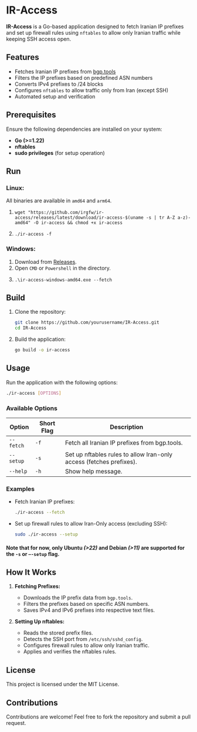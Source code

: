 # IR-Access

**IR-Access** is a Go-based application designed to fetch Iranian IP prefixes and set up firewall rules using `nftables` to allow only Iranian traffic while keeping SSH access open.

## Features

- Fetches Iranian IP prefixes from [bgp.tools](https://bgp.tools/table.jsonl)
- Filters the IP prefixes based on predefined ASN numbers
- Converts IPv4 prefixes to /24 blocks
- Configures `nftables` to allow traffic only from Iran (except SSH)
- Automated setup and verification

## Prerequisites

Ensure the following dependencies are installed on your system:

- **Go (>=1.22)**
- **nftables**
- **sudo privileges** (for setup operation)

## Run

### Linux:

All binaries are available in `amd64` and `arm64`.

1.
    ```
    wget "https://github.com/irgfw/ir-access/releases/latest/download/ir-access-$(uname -s | tr A-Z a-z)-amd64" -O ir-access && chmod +x ir-access
    ```
2. 
    ```
    ./ir-access -f
    ```
    
### Windows:

1. Download from [Releases](https://github.com/irgfw/ir-access/releases/latest).
2. Open `CMD` or `Powershell` in the directory.
3.
    ```
    .\ir-access-windows-amd64.exe --fetch
    ```

## Build

1. Clone the repository:

    ```sh
    git clone https://github.com/yourusername/IR-Access.git
    cd IR-Access
    ```

2. Build the application:

    ```sh
    go build -o ir-access
    ```

## Usage

Run the application with the following options:

```sh
./ir-access [OPTIONS]
```

### Available Options

| Option   | Short Flag | Description                                                           |
|----------|------------|-----------------------------------------------------------------------|
| `--fetch` | `-f`       | Fetch all Iranian IP prefixes from bgp.tools.                        |
| `--setup` | `-s`       | Set up nftables rules to allow Iran-only access (fetches prefixes).  |
| `--help`  | `-h`       | Show help message.                                                   |

### Examples

- Fetch Iranian IP prefixes:

  ```sh
  ./ir-access --fetch
  ```

- Set up firewall rules to allow Iran-Only access (excluding SSH):

  ```sh
  sudo ./ir-access --setup
  ```

#### Note that for now, only Ubuntu _(>22)_ and Debian _(>11)_ are supported for the `-s` or `—-setup` flag.

## How It Works

1. **Fetching Prefixes:**
    - Downloads the IP prefix data from `bgp.tools`.
    - Filters the prefixes based on specific ASN numbers.
    - Saves IPv4 and IPv6 prefixes into respective text files.

2. **Setting Up nftables:**
    - Reads the stored prefix files.
    - Detects the SSH port from `/etc/ssh/sshd_config`.
    - Configures firewall rules to allow only Iranian traffic.
    - Applies and verifies the nftables rules.

## License

This project is licensed under the MIT License.

## Contributions

Contributions are welcome! Feel free to fork the repository and submit a pull request.
